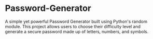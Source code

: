 # Password-Generator
A simple yet powerful Password Generator built using Python's random module. This project allows users to choose their difficulty level and generate a secure password made up of letters, numbers, and symbols.
